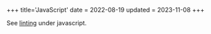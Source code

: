 +++
title='JavaScript'
date = 2022-08-19
updated = 2023-11-08
+++

See [linting](../../javascript/linting/index.html) under javascript.